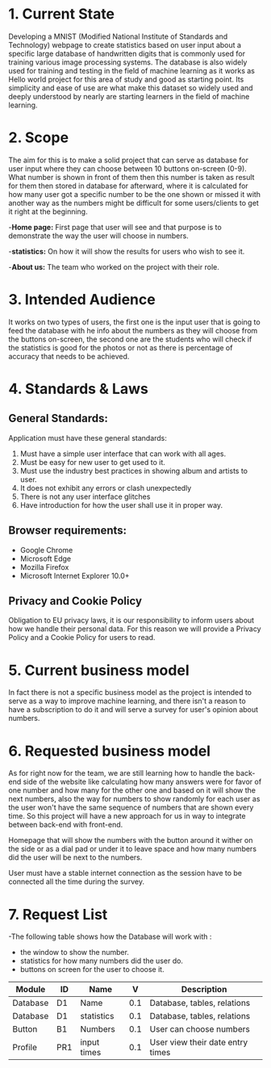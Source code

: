 # 1. Current State  

Developing a MNIST (Modified National Institute of Standards and Technology) webpage to create statistics based on user input about a specific large database of handwritten digits that is commonly used for training various image processing systems. The database is also widely used for training and testing in the field of machine learning as it works as Hello world project for this area of study and good as starting point. Its simplicity and ease of use are what make this dataset so widely used and deeply understood by nearly are starting learners in the field of machine learning.

# 2. Scope

The aim for this is to make a solid project that can serve as database for user input where they can choose between 10 buttons on-screen (0-9). What number is shown in front of them then this number is taken as result for them then stored in database for afterward, where it is calculated for how many user got a specific number to be the one shown or missed it with another way as the numbers might be difficult for some users/clients to get it right at the beginning. 

-**Home page:**  First page that user will see and that purpose is to demonstrate the way the user will choose in numbers.

-**statistics:** On how it will show the results for users who wish to see it.

-**About us:** The team who worked on the project with their role.

# 3. Intended Audience

It works on two types of users, the first one is the input user that is going to feed the database with he info about the numbers as they will choose from the buttons on-screen, the second one are the students who will check if the statistics is good for the photos or not as there is percentage of accuracy that needs to be achieved.

# 4. Standards & Laws
## General Standards:
Application must have these general standards:

1. Must have a simple user interface that can work with all ages.
2. Must be easy for new user to get used to it.
3. Must use the industry best practices in showing album and artists to user.
4. It does not exhibit any errors or clash unexpectedly
5. There is not any user interface glitches
6. Have introduction for how the user shall use it in proper way.

## Browser requirements:
-   Google Chrome
-   Microsoft Edge
-   Mozilla Firefox
-   Microsoft Internet Explorer 10.0+

## Privacy and Cookie Policy
Obligation to EU privacy laws, it is our responsibility to inform users about how we handle their personal data. For this reason we will provide a Privacy Policy and a Cookie Policy for users to read.

# 5. Current business model

In fact there is not a specific business model as the project is intended to serve as a way to improve machine learning, and there isn't a reason to have a subscription to do it and will serve a survey for user's opinion about numbers.

# 6. Requested business model
As for right now for the team, we are still learning how to handle the back-end side of the website like calculating how many answers were for favor of one number and how many for the other one and based on it will show the next numbers, also the way for numbers to show randomly for each user as the user won't have the same sequence of numbers that are shown every time. So this project will have a new approach for us in way to integrate between back-end with front-end.

Homepage that will show the numbers with the button around it wither on the side or as a dial pad or under it to leave space and how many numbers did the user will be next to the numbers.

User must have a stable internet connection as the session have to be connected all the time during the survey.

# 7. Request List
-The following table shows how the Database will work with :
  * the window to show the number.
  * statistics for how many numbers did the user do.
  * buttons on screen for the user to choose it.
  
| Module        | ID  | Name         | V   | Description                         |
|---------------|-----|--------------|-----|-------------------------------------|
| Database      | D1  | Name         | 0.1 | Database, tables, relations         |
| Database      | D1  | statistics   | 0.1 | Database, tables, relations         |
| Button        | B1  | Numbers      | 0.1 | User can choose numbers             |
| Profile       | PR1 | input times  | 0.1 | User view their date entry times    |



















